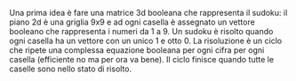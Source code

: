 Una prima idea è fare una matrice 3d booleana che rappresenta il sudoku:
il piano 2d è una griglia 9x9 e ad ogni casella è assegnato un vettore booleano che rappresenta i numeri da 1 a 9.
Un sudoku è risolto quando ogni casella ha un vettore con un unico 1 e otto 0.
La risoluzione è un ciclo che ripete una complessa equazione booleana per ogni cifra per ogni casella (efficiente no ma per ora va bene).
Il ciclo finisce quando tutte le caselle sono nello stato di risolto.